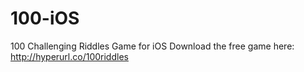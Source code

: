 # 100-iOS
100 Challenging Riddles Game for iOS
Download the free game here: http://hyperurl.co/100riddles 
